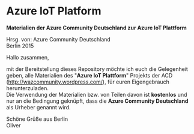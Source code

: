 Azure IoT Platform 
==========

<b>Materialien der Azure Community Deutschland zur Azure IoT Plattform</b>


Hrsg. von: Azure Community Deutschland <br>
Berlin 2015

Hallo zusammen,

mit der Bereitstellung dieses Repository möchte ich euch die Gelegenheit geben, alle Materialien des "<b>Azure IoT Plattform</b>" Projekts der ACD (http://wazcommunity.wordpress.com/), für euren Eigengebrauch herunterzuladen.<br>Die Verwendung der Materialien bzw. von Teilen davon ist <b>kostenlos</b> und nur an die Bedingung geknüpft, dass die <b>Azure Community Deutschland</b> als Urheber genannt wird.

Schöne Grüße aus Berlin <br>
Oliver

